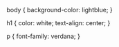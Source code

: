 body {
  background-color: lightblue;
}

h1 {
  color: white;
  text-align: center;
}

p {
  font-family: verdana;
}
